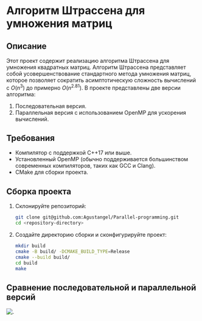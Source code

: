 # Алгоритм Штрассена для умножения матриц

## Описание

Этот проект содержит реализацию алгоритма Штрассена для умножения квадратных матриц. Алгоритм Штрассена представляет собой усовершенствование стандартного метода умножения матриц, которое позволяет сократить асимптотическую сложность вычислений с $O(n^3)$ до примерно $O(n^{2.81})$. В проекте представлены две версии алгоритма:
1. Последовательная версия.
2. Параллельная версия с использованием OpenMP для ускорения вычислений.

## Требования

- Компилятор с поддержкой C++17 или выше.
- Установленный OpenMP (обычно поддерживается большинством современных компиляторов, таких как GCC и Clang).
- CMake для сборки проекта.

## Сборка проекта

1. Склонируйте репозиторий:
   ```bash
   git clone git@github.com:Agustangel/Parallel-programming.git
   cd <repository-directory>
2. Создайте директорию сборки и сконфигурируйте проект:
    ```bash
    mkdir build
    cmake -B build/ -DCMAKE_BUILD_TYPE=Release
    cmake --build build/
    cd build
    make

## Сравнение последовательной и параллельной версий
![.](graph.png)

